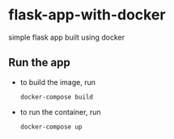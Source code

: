 # flask-app-with-docker
simple flask app built using docker

## Run the app
* to build the image, run
    ```
    docker-compose build
    ```
* to run the container, run
    ```
    docker-compose up
    ```
